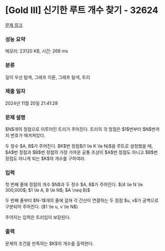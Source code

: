 # [Gold III] 신기한 루트 개수 찾기 - 32624 

[문제 링크](https://www.acmicpc.net/problem/32624) 

### 성능 요약

메모리: 23120 KB, 시간: 268 ms

### 분류

깊이 우선 탐색, 그래프 이론, 그래프 탐색, 트리

### 제출 일자

2024년 11월 20일 21:41:28

### 문제 설명

<p>$N$개의 정점으로 이루어진 트리가 주어진다. 트리의 각 정점은 $1$번부터 $N$번까지 번호가 매겨져있다.</p>

<p>두 정수 $A, B$가 주어진다. $K$번 정점$(1 \le K \le N)$을 루트로 설정했을 때, $A$번 정점과 $B$번 정점의 가장 가까운 공통 조상이 $A$번 정점도 아니고 $B$번 정점도 아니게 되는 $K$의 개수를 구하여라.</p>

### 입력 

 <p>첫 번째 줄에 정점의 개수 $N$과 두 정수 $A, B$가 주어진다. $(4 \le N \le 300,000$; $1 \le A, B \le N$; $A \neq B)$</p>

<p>두 번째 줄부터 $N-1$개의 줄에 걸쳐 각 간선이 연결하는 두 정점 $u, v$가 공백으로 구분되어 주어진다. ($1 \le u, v \le N$)</p>

<p>주어지는 입력은 트리임이 보장된다.</p>

### 출력 

 <p>문제의 조건을 만족하는 $K$의 개수를 출력한다.</p>


